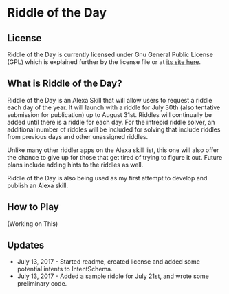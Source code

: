 # Riddle of the Day

## License

Riddle of the Day is currently licensed under Gnu General Public License (GPL) which is explained further by the license file or at [its site here](https://www.gnu.org/licenses/gpl-3.0.en.html).

## What is Riddle of the Day?
 
 Riddle of the Day is an Alexa Skill that will allow users to request a riddle each day of the year. It will launch with a riddle for July 30th (also tentative submission for publication) up to August 31st. Riddles will continually be added until there is a riddle for each day. For the intrepid riddle solver, an additional number of riddles will be included for solving that include riddles from previous days and other unassigned riddles. 

 Unlike many other riddler apps on the Alexa skill list, this one will also offer the chance to give up for those that get tired of trying to figure it out. Future plans include adding hints to the riddles as well. 

 Riddle of the Day is also being used as my first attempt to develop and publish an Alexa skill.

## How to Play

 (Working on This)


## Updates
* July 13, 2017 - Started readme, created license and added some potential intents to IntentSchema.
* July 13, 2017 - Added a sample riddle for July 21st, and wrote some preliminary code.